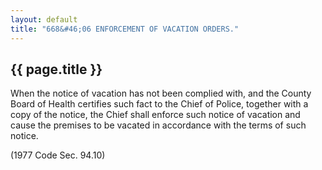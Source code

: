 ```yaml
---
layout: default 
title: "668&#46;06 ENFORCEMENT OF VACATION ORDERS."
---
```


{{ page.title }}
----------------

When the notice of vacation has not been complied with, and the County
Board of Health certifies such fact to the Chief of Police, together
with a copy of the notice, the Chief shall enforce such notice of
vacation and cause the premises to be vacated in accordance with the
terms of such notice.

(1977 Code Sec. 94.10)

